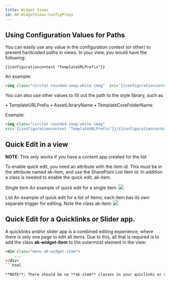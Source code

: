 ```yaml
---
title: Widget Views
id: AK-WidgetViews-ConfigProps
---
```


## Using Configuration Values for Paths

You can easily use any value in the configuration context (or other) to prevent hardcoded paths in views. In your view, you would have the following:

```
{{configurationcontext "TemplateURLPrefix"}}
```
 
 
An example:

```html
<img class="circlet rounded-imag-white imag"  src=’{{configurationcontext "TemplateURLPrefix"}}/somepathtoimage.jpg’ />
```
 
 
You can also use other values to fill out the path to the style library, such as
 
•	TemplateURLPrefix
•	AssetLibraryName
•	TemplateCoreFolderName
 
Example:
 ```html
<img class="circlet rounded-imag-white imag"  
src='{{configurationcontext "TemplateURLPrefix"}}/{{configurationcontext "AssetLibraryName"}}/{{configurationcontext "TemplateCoreFolderName"}}/images/ia-loader.gif’ />
```


## Quick Edit in a view

**NOTE**: This only works if you have a content app created for the list

To enable quick edit, you need an attribute with the item id. This must be in the attribute named ak-item, and use the SharePoint List Item id. In addition a class is needed to enable the quick edit, ak-item.

Single item
An example of quick edit for a single item:
![](https://akuminadownloads.blob.core.windows.net/wiki/AkuminaDev/Widget%20Views/quickcontent-singleitem.png)
 
List
An example of quick edit for a list of items; each item has its own separate trigger for editing. Note the class ak-item:
![](https://akuminadownloads.blob.core.windows.net/wiki/AkuminaDev/Widget%20Views/quickcontent-listitem.png)

## Quick Edit for a Quicklinks or Slider app.

A quicklinks and/or slider app is a combined editing experience, where there is only one page to edit all items. Due to this, all that is required is to add the class **ak-widget-item** to the outermost element in the view:

```html
<div class="menu ak-widget-item">
    ...
</div>
```html

**NOTE**: There should be no **ak-item** classes in your quiclinks or slider view, as they are unnecessary.
